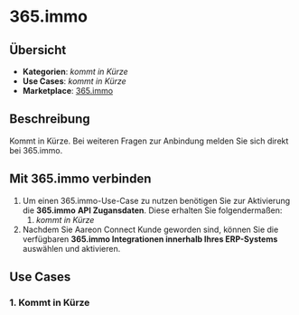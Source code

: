 # 365.immo

## Übersicht

* **Kategorien**: _kommt in Kürze_
* **Use Cases**: _kommt in Kürze_
* **Marketplace**: [365.immo](https://marketplace.aareon.com/listings/365-immo)

## Beschreibung

Kommt in Kürze. Bei weiteren Fragen zur Anbindung melden Sie sich direkt bei 365.immo.&#x20;

## Mit 365.immo verbinden

1. Um einen 365.immo-Use-Case zu nutzen benötigen Sie zur Aktivierung die **365.immo** **API Zugansdaten**. Diese erhalten Sie folgendermaßen:
   1. _kommt in Kürze_
2. Nachdem Sie Aareon Connect Kunde geworden sind, können Sie die verfügbaren **365.immo Integrationen innerhalb Ihres ERP-Systems** auswählen und aktivieren.

## Use Cases

### 1. Kommt in Kürze
